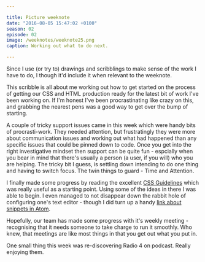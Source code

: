 ```yaml
---

title: Picture weeknote
date: "2016-08-05 15:47:02 +0100"
season: 02
episode: 02
image: /weeknotes/weeknote25.png
caption: Working out what to do next.

---
```


Since I use (or try to) drawings and scribblings to make sense of the work I have to do, I though it'd include it when relevant to the weeknote.

This scribble is all about me working out how to get started on the process of getting our CSS and HTML production ready for the latest bit of work I've been working on. If I'm honest I've been procrastinating like crazy on this, and grabbing the nearest pens was a good way to get over the bump of starting.

A couple of tricky support issues came in this week which were handy bits of procrasti-work. They needed attention, but frustratingly they were more about communication issues and working out what had happened than any specific issues that could be pinned down to code. Once you get into the right investigative mindset then support can be quite fun - espcially when you bear in mind that there's usually a person (a user, if you will) who you are helping. The tricky bit I guess, is settling down intending to do one thing and having to switch focus. The twin things to guard - Time and Attention.

I finally made some progress by reading the excellent [CSS Guidelines][css] which was really useful as a starting point. Using some of the ideas in there I was able to begin. I even managed to not disappear down the rabbit hole of configuring one's text editor - though I did turn up a handy [link about snippets in Atom][snippets].

Hopefully, our team has made some progress with it's weekly meeting - recognising that it needs someone to take charge to run it smoothly. Who knew, that meetings are like most things in that you get out what you put in.

One small thing this week was re-discovering Radio 4 on podcast. Really enjoying them.

[css]:http://cssguidelin.es/
[snippets]:http://stackoverflow.com/questions/26615818/atom-editor-multiple-snippets
